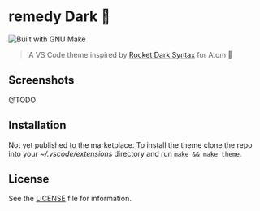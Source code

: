 # remedy Dark 🚀

![Built with GNU Make][make-badge]

> A VS Code theme inspired by [Rocket Dark Syntax][rocket-atom-home] for Atom 🚀

## Screenshots

@TODO

## Installation

Not yet published to the marketplace. To install the theme clone the repo into your _~/.vscode/extensions_ directory and run `make && make theme`.

## License

See the [LICENSE](LICENSE) file for information.

[rocket-atom-home]: https://github.com/polymoon/rocket-dark-syntax
[make-badge]: https://img.shields.io/badge/Built%20with-GNU%20Make-brightgreen.svg?style=flat-square
